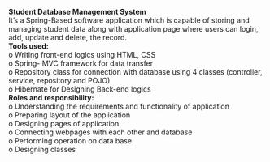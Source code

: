 <b>Student Database Management System</b><br>
It’s a Spring-Based software application which is capable of storing and managing student data along with application page where users can login, add, update and delete, the record.
<br>
<b>Tools used:</b><br>
o	Writing front-end logics using HTML, CSS<br>
o	Spring- MVC framework for data transfer<br>
o	Repository class for connection with database using 4 classes (controller, service, repository and POJO)<br>
o	Hibernate for Designing Back-end logics<br>
<b>Roles and responsibility:</b><br>
o	Understanding the requirements and functionality of application<br>
o	Preparing layout of the application<br>
o	Designing pages of application<br>
o	Connecting webpages with each other and database<br>
o	Performing operation on data base<br>
o	Designing classes
